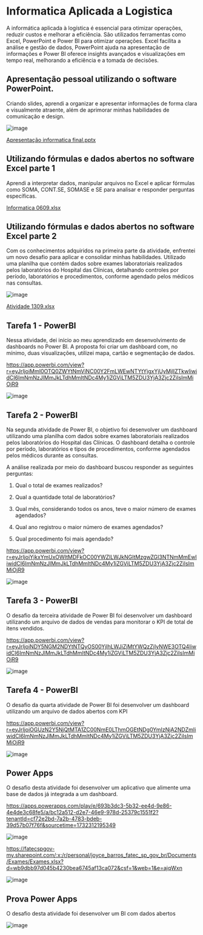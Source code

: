 # Informatica Aplicada a Logistica

A informática aplicada à logística é essencial para otimizar operações, reduzir custos e melhorar a eficiência. São utilizados ferramentas como Excel, PowerPoint e Power BI para otimizar operações. Excel facilita a análise e gestão de dados, PowerPoint ajuda na apresentação de informações e Power BI oferece insights avançados e visualizações em tempo real, melhorando a eficiência e a tomada de decisões.

## Apresentação pessoal utilizando o software PowerPoint.

Criando slides, aprendi a organizar e apresentar informações de forma clara e visualmente atraente, além de aprimorar minhas habilidades de comunicação e design.

![image](https://github.com/user-attachments/assets/70f43d93-a0a5-4e2c-a794-b9b5d6e70414)

[Apresentação informatica final.pptx](https://github.com/user-attachments/files/17007305/Apresentacao.informatica.final.pptx)

## Utilizando fórmulas e dados abertos no software Excel parte 1

Aprendi a interpretar dados, manipular arquivos no Excel e aplicar fórmulas como SOMA, CONT.SE, SOMASE e SE para analisar e responder perguntas específicas.

[Informatica 0609.xlsx](https://github.com/user-attachments/files/17007315/Informatica.0609.xlsx)

## Utilizando fórmulas e dados abertos no software Excel parte 2

Com os conhecimentos adquiridos na primeira parte da atividade, enfrentei um novo desafio para aplicar e consolidar minhas habilidades.
Utilizado uma planilha que contém dados sobre exames laboratoriais realizados pelos laboratórios do Hospital das Clínicas, detalhando controles por período, laboratórios e procedimentos, conforme agendado pelos médicos nas consultas.

![image](https://github.com/user-attachments/assets/e5bf7379-2d03-4e7d-b86c-2a35d3958b40)


[Atividade 1309.xlsx](https://github.com/user-attachments/files/17007343/Atividade.1309.xlsx)

## Tarefa 1 - PowerBI

Nessa atividade, dei início ao meu aprendizado em desenvolvimento de dashboards no Power BI. A proposta foi criar um dashboard com, no mínimo, duas visualizações, utilizei mapa, cartão e segmentação de dados.

https://app.powerbi.com/view?r=eyJrIjoiMmI0OTQ0ZWYtNmViNC00Y2FmLWEwNTYtYjgxYjUyMjllZTkwIiwidCI6ImNmNzJlMmJkLTdhMmItNDc4My1iZGViLTM5ZDU3YjA3Zjc2ZiIsImMiOjR9

![image](https://github.com/user-attachments/assets/e5f03712-64e4-4c00-a222-188577416baf)

## Tarefa 2 - PowerBI

Na segunda atividade de Power BI, o objetivo foi desenvolver um dashboard utilizando uma planilha com dados sobre exames laboratoriais realizados pelos laboratórios do Hospital das Clínicas. O dashboard detalha o controle por período, laboratórios e tipos de procedimentos, conforme agendados pelos médicos durante as consultas.

A análise realizada por meio do dashboard buscou responder as seguintes perguntas:

1. Qual o total de exames realizados?
2. Qual a quantidade total de laboratórios?
3. Qual mês, considerando todos os anos, teve o maior número de exames agendados?
4. Qual ano registrou o maior número de exames agendados?

5. Qual procedimento foi mais agendado?

https://app.powerbi.com/view?r=eyJrIjoiYjkxYmUxOWItMDFkOC00YWZlLWJkNGItMzgwZGI3NTNmMmEwIiwidCI6ImNmNzJlMmJkLTdhMmItNDc4My1iZGViLTM5ZDU3YjA3Zjc2ZiIsImMiOjR9

![image](https://github.com/user-attachments/assets/d9b5b161-f3a0-4a55-b202-48377690ac50)

## Tarefa 3 - PowerBI

O desafio da terceira atividade de Power BI foi desenvolver um dashboard utilizando um arquivo de dados de vendas para monitorar o KPI de total de itens vendidos.

https://app.powerbi.com/view?r=eyJrIjoiNDY5NGM2NDYtNTQyOS00YjlhLWJiZjMtYWQzZjIyNWE3OTQ4IiwidCI6ImNmNzJlMmJkLTdhMmItNDc4My1iZGViLTM5ZDU3YjA3Zjc2ZiIsImMiOjR9

![image](https://github.com/user-attachments/assets/04a8ac04-efdc-4214-ab61-8f03e87c6b8c)


## Tarefa 4 - PowerBI

O desafio da quarta atividade de Power BI foi desenvolver um dashboard utilizando um arquivo de dados abertos com KPI

https://app.powerbi.com/view?r=eyJrIjoiOGUzN2Y5NjQtMTA1ZC00NmE0LThmOGEtNDg0YmIzNjA2NDZmIiwidCI6ImNmNzJlMmJkLTdhMmItNDc4My1iZGViLTM5ZDU3YjA3Zjc2ZiIsImMiOjR9

![image](https://github.com/user-attachments/assets/84c19504-c141-459b-98cb-31f2bfb37af7)


## Power Apps

O desafio desta atividade foi desenvolver um aplicativo que alimente uma base de dados já integrada a um dashboard.

https://apps.powerapps.com/play/e/693b3dc3-5b32-ee4d-9e86-4e4de3c68fe5/a/bc12a512-d2e7-46e9-978d-25379c1551f2?tenantId=cf72e2bd-7a2b-4783-bdeb-39d57b07f76f&sourcetime=1732312195349

![image](https://github.com/user-attachments/assets/c9560761-1e71-4773-a57d-6d82f8b0d19b)

https://fatecspgov-my.sharepoint.com/:x:/r/personal/joyce_barros_fatec_sp_gov_br/Documents/Exames/Exames.xlsx?d=wb9dbb97d045b4230bea6745af13ca072&csf=1&web=1&e=ajqWxn

![image](https://github.com/user-attachments/assets/8657c59e-a7c6-4cc5-86c7-bd317c5c4923)


## Prova Power Apps

O desafio desta atividade foi desenvolver um BI com dados abertos

![image](https://github.com/user-attachments/assets/32c3d6c3-e0fd-46da-b85b-8de6d08904b1)



